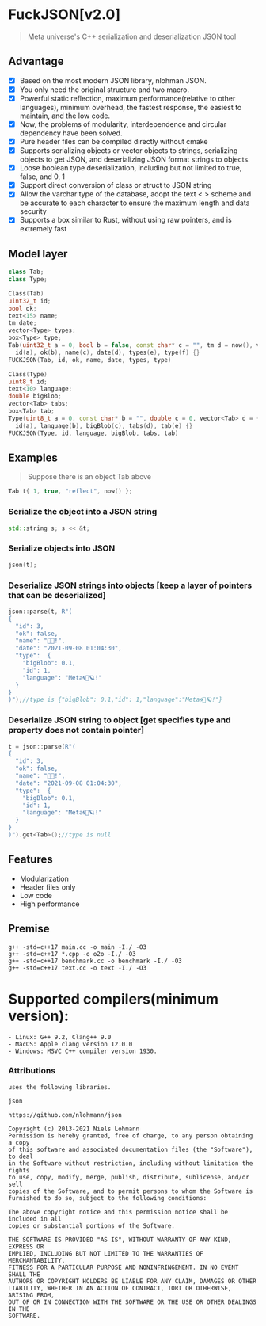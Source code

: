 ﻿# FuckJSON[v2.0]
> Meta universe's C++ serialization and deserialization JSON tool

## Advantage
- [x] Based on the most modern JSON library, nlohman JSON.
- [x] You only need the original structure and two macro.
- [x] Powerful static reflection, maximum performance(relative to other languages), minimum overhead, the fastest response, the easiest to maintain, and the low code.
- [x] Now, the problems of modularity, interdependence and circular dependency have been solved.
- [x] Pure header files can be compiled directly without cmake
- [x] Supports serializing objects or vector objects to strings, serializing objects to get JSON, and deserializing JSON format strings to objects.
- [x] Loose boolean type deserialization, including but not limited to true, false, and 0, 1
- [x] Support direct conversion of class or struct to JSON string
- [x] Allow the varchar type of the database, adopt the text < > scheme and be accurate to each character to ensure the maximum length and data security
- [x] Supports a box similar to Rust, without using raw pointers, and is extremely fast

## Model layer
```c++
class Tab;
class Type;

Class(Tab)
uint32_t id;
bool ok;
text<15> name;
tm date;
vector<Type> types;
box<Type> type;
Tab(uint32_t a = 0, bool b = false, const char* c = "", tm d = now(), vector<Type> e = {}, box<Type> f = nullptr) :
  id(a), ok(b), name(c), date(d), types(e), type(f) {}
FUCKJSON(Tab, id, ok, name, date, types, type)

Class(Type)
uint8_t id;
text<10> language;
double bigBlob;
vector<Tab> tabs;
box<Tab> tab;
Type(uint8_t a = 0, const char* b = "", double c = 0, vector<Tab> d = {}, box<Tab> e = nullptr) :
  id(a), language(b), bigBlob(c), tabs(d), tab(e) {}
FUCKJSON(Type, id, language, bigBlob, tabs, tab)
```

## Examples
> Suppose there is an object Tab above
```c++
Tab t{ 1, true, "reflect", now() };
```
### Serialize the object into a JSON string
```c++
std::string s; s << &t;
```
### Serialize objects into JSON
```c++
json(t);
```
### Deserialize JSON strings into objects [keep a layer of pointers that can be deserialized]
```c++
json::parse(t, R"(
{
  "id": 3,
  "ok": false,
  "name": "🍻🍺!",
  "date": "2021-09-08 01:04:30",
  "type":  {
    "bigBlob": 0.1,
    "id": 1,
    "language": "Meta🌀🌌🪐!"
  }
}
)");//type is {"bigBlob": 0.1,"id": 1,"language":"Meta🌀🌌🪐!"}
```
### Deserialize JSON string to object [get specifies type and property does not contain pointer]
```c++
t = json::parse(R"(
{
  "id": 3,
  "ok": false,
  "name": "🍻🍺!",
  "date": "2021-09-08 01:04:30",
  "type":  {
    "bigBlob": 0.1,
    "id": 1,
    "language": "Meta🌀🌌🪐!"
  }
}
)").get<Tab>();//type is null
```

## Features
- Modularization
- Header files only
- Low code
- High performance

## Premise
```shell
g++ -std=c++17 main.cc -o main -I./ -O3
g++ -std=c++17 *.cpp -o o2o -I./ -O3
g++ -std=c++17 benchmark.cc -o benchmark -I./ -O3
g++ -std=c++17 text.cc -o text -I./ -O3
```
# Supported compilers(minimum version):
    - Linux: G++ 9.2, Clang++ 9.0
    - MacOS: Apple clang version 12.0.0 
    - Windows: MSVC C++ compiler version 1930.

### Attributions
    uses the following libraries.

	json 

    https://github.com/nlohmann/json

    Copyright (c) 2013-2021 Niels Lohmann
    Permission is hereby granted, free of charge, to any person obtaining a copy
    of this software and associated documentation files (the "Software"), to deal
    in the Software without restriction, including without limitation the rights
    to use, copy, modify, merge, publish, distribute, sublicense, and/or sell
    copies of the Software, and to permit persons to whom the Software is
    furnished to do so, subject to the following conditions:

    The above copyright notice and this permission notice shall be included in all
    copies or substantial portions of the Software.

    THE SOFTWARE IS PROVIDED "AS IS", WITHOUT WARRANTY OF ANY KIND, EXPRESS OR
    IMPLIED, INCLUDING BUT NOT LIMITED TO THE WARRANTIES OF MERCHANTABILITY,
    FITNESS FOR A PARTICULAR PURPOSE AND NONINFRINGEMENT. IN NO EVENT SHALL THE
    AUTHORS OR COPYRIGHT HOLDERS BE LIABLE FOR ANY CLAIM, DAMAGES OR OTHER
    LIABILITY, WHETHER IN AN ACTION OF CONTRACT, TORT OR OTHERWISE, ARISING FROM,
    OUT OF OR IN CONNECTION WITH THE SOFTWARE OR THE USE OR OTHER DEALINGS IN THE
    SOFTWARE.
